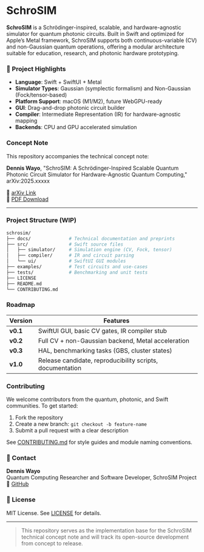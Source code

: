 # SchroSIM

**SchroSIM** is a Schrödinger-inspired, scalable, and hardware-agnostic simulator for quantum photonic circuits. Built in Swift and optimized for Apple’s Metal framework, SchroSIM supports both continuous-variable (CV) and non-Gaussian quantum operations, offering a modular architecture suitable for education, research, and photonic hardware prototyping.


### 🚀 Project Highlights

- **Language**: Swift + SwiftUI + Metal
- **Simulator Types**: Gaussian (symplectic formalism) and Non-Gaussian (Fock/tensor-based)
- **Platform Support**: macOS (M1/M2), future WebGPU-ready
- **GUI**: Drag-and-drop photonic circuit builder
- **Compiler**: Intermediate Representation (IR) for hardware-agnostic mapping
- **Backends**: CPU and GPU accelerated simulation



### Concept Note
This repository accompanies the technical concept note:

**Dennis Wayo**, "SchroSIM: A Schrödinger-Inspired Scalable Quantum Photonic Circuit Simulator for Hardware-Agnostic Quantum Computing," arXiv:2025.xxxxx

📎 [arXiv Link](https://arxiv.org/abs/2025.xxxxx)  
📘 [PDF Download](docs/SchroSIM_ConceptNote.pdf)

---

### Project Structure (WIP)

```bash
schrosim/
├── docs/              # Technical documentation and preprints
├── src/               # Swift source files
│   ├── simulator/     # Simulation engine (CV, Fock, tensor)
│   ├── compiler/      # IR and circuit parsing
│   └── ui/            # SwiftUI GUI modules
├── examples/          # Test circuits and use-cases
├── tests/             # Benchmarking and unit tests
├── LICENSE
├── README.md
└── CONTRIBUTING.md
```


### Roadmap

| Version | Features |
|---------|----------|
| **v0.1** | SwiftUI GUI, basic CV gates, IR compiler stub |
| **v0.2** | Full CV + non-Gaussian backend, Metal acceleration |
| **v0.3** | HAL, benchmarking tasks (GBS, cluster states) |
| **v1.0** | Release candidate, reproducibility scripts, documentation |


### Contributing
We welcome contributors from the quantum, photonic, and Swift communities. To get started:

1. Fork the repository
2. Create a new branch: `git checkout -b feature-name`
3. Submit a pull request with a clear description

See [CONTRIBUTING.md](CONTRIBUTING.md) for style guides and module naming conventions.


### 📧 Contact
**Dennis Wayo**  
Quantum Computing Researcher and Software Developer, SchroSIM Project  
🔗 [GitHub](https://github.com/DennisWayo/SchroSIM)


### 📜 License
MIT License. See [LICENSE](LICENSE) for details.

---

> This repository serves as the implementation base for the SchroSIM technical concept note and will track its open-source development from concept to release.
